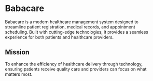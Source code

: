 # Babacare

Babacare is a modern healthcare management system designed to streamline patient registration, medical records, and appointment scheduling. Built with cutting-edge technologies, it provides a seamless experience for both patients and healthcare providers.

## Mission
To enhance the efficiency of healthcare delivery through technology, ensuring patients receive quality care and providers can focus on what matters most.
